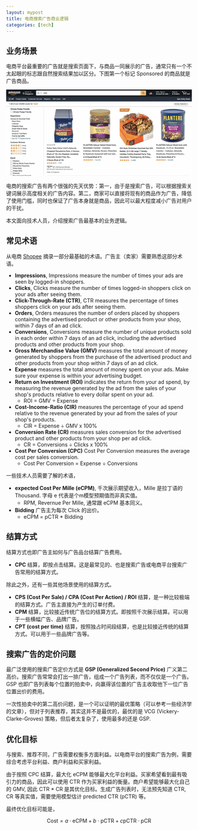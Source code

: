 ```yaml
---
layout: mypost
title: 电商搜索广告商业逻辑
categories: [tech]
---
```


## 业务场景

电商平台最重要的广告就是搜索页面下，与商品一同展示的广告，通常只有一个不太起眼的标志跟自然搜索结果加以区分。下图第一个标记 Sponsored 的商品就是广告商品。

![](../../posts/2021-tech/amazon_ads.jpg)

电商的搜索广告有两个很强的先天优势：第一，由于是搜索广告，可以根据搜索关键词展示高度相关的广告内容。第二，商家可以直接将现有的商品作为广告，降低了使用门槛，同时也保证了广告本身就是商品，因此可以最大程度减小广告对用户的干扰。

本文面向技术人员，介绍搜索广告最基本的业务逻辑。

## 常见术语

从电商 [Shopee](https://ads.shopee.sg/learn/faq/92/176) 摘录一部分最基础的术语。广告主（卖家）需要熟悉这部分术语。

- **Impressions**, Impressions measure the number of times your ads are seen by logged-in shoppers.
- **Clicks**, Clicks measure the number of times logged-in shoppers click on your ads after seeing them. 
- **Click-Through-Rate (CTR)**, CTR measures the percentage of times shoppers click on your ads after seeing them. 
- **Orders**, Orders measures the number of orders placed by shoppers containing the advertised product or other products from your shop, within 7 days of an ad click.
- **Conversions**, Conversions measure the number of unique products sold in each order within 7 days of an ad click, including the advertised products and other products from your shop.
- **Gross Merchandise Value (GMV)** measures the total amount of money generated by shoppers from the purchase of the advertised product and other products from your shop within 7 days of an ad click. 
- **Expense** measures the total amount of money spent on your ads. Make sure your expense is within your advertising budget.
- **Return on Investment (ROI)** indicates the return from your ad spend, by measuring the revenue generated by the ad from the sales of your shop's products relative to every dollar spent on your ad. 
  - ROI = GMV ÷ Expense
- **Cost-Income-Ratio (CIR)** measures the percentage of your ad spend relative to the revenue generated by your ad from the sales of your shop's products.
  - CIR = Expense ÷ GMV x 100%
- **Conversion Rate (CR)** measures sales conversion for the advertised product and other products from your shop per ad click.
  - CR = Conversions ÷ Clicks x 100%
- **Cost Per Conversion (CPC)** Cost Per Conversion measures the average cost per sales conversion.
  - Cost Per Conversion = Expense ÷ Conversions

一些技术人员需要了解的术语，

- **expected Cost Per Mille (eCPM)**, 千次展示期望收入，Mille 是拉丁语的 Thousand. 字母 e 代表是个m模型预期值而非真实值。
  - RPM, Revernue Per Mille, 通常跟 eCPM 基本同义。
- **Bidding** 广告主为每次 Click 的出价。
  - eCPM = pCTR * Bidding

## 结算方式

结算方式也即广告主如何与广告品台结算广告费用。

- **CPC** 结算，即按点击结算。这是最常见的、也是搜索广告或电商平台搜索广告常用的结算方式。

除此之外，还有一些其他场景使用的结算方式。

- **CPS (Cost Per Sale) / CPA (Cost Per Action) / ROI** 结算，是一种比较极端的结算方式。广告主直接为产生的订单付费。
- **CPM** 结算，比较接近传统广告位的结算方式。即按照千次展示结算。可以用于一些横幅广告、品牌广告。
- **CPT (cost per time)** 结算，按照独占时间段结算，也是比较接近传统的结算方式。可以用于一些品牌广告等。

## 搜索广告的定价问题

最广泛使用的搜索广告定价方式是 **GSP (Generalized Second Price)** 广义第二高价。搜索广告常常会打出一排广告，组成一个广告列表，而不仅仅是一个广告。GSP 也即广告列表每个位置的拍卖中，向赢得该位置的广告主收取他下一位广告位置出价的费用。

一次性拍卖中的第二高价问题，是一个可以证明的最优策略（可以参考一些经济学的文章），但对于列表推荐，其实这并不是最优的，最优的是 VCG (Vickery-Clarke-Groves) 策略，但后者太复杂了，使用最多的还是 GSP.

## 优化目标

与搜索、推荐不同，广告需要权衡多方面利益。以电商平台的搜索广告为例，需要综合考虑平台利益、商户利益和买家利益。

由于按照 CPC 结算，最大化 eCPM 能够最大化平台利益。买家希望看到最有吸引力的商品，因此可以使用 CTR 作为买家利益的衡量。商户希望能够最大化自己的 GMV, 因此 CTR * CR 是其优化目标。生成广告列表时，无法预先知道 CTR, CR 等真实值，需要使用模型估计 predicted CTR (pCTR) 等。

最终优化目标可能是，

$$
\text{Cost} = a \cdot \text{eCPM} + b \cdot \text{pCTR} + c \text{pCTR} \cdot \text{pCR}
$$